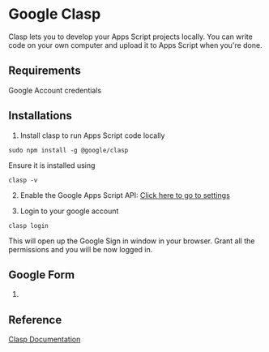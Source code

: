 # Google Clasp
Clasp lets you to develop your Apps Script projects locally. You can write code on your own computer and upload it to Apps Script when you're done.

## Requirements

Google Account credentials

## Installations
1. Install clasp to run Apps Script code locally

```
sudo npm install -g @google/clasp
```

Ensure it is installed using
```
clasp -v
```

2. Enable the Google Apps Script API: [Click here to go to settings](https://script.google.com/home/usersettings)

3. Login to your google account
```
clasp login
```
This will open up the Google Sign in window in your browser. Grant all the permissions and you will be now logged in.

## Google Form
1. 

## Reference

[Clasp Documentation](https://www.npmjs.com/package/@google/clasp)
